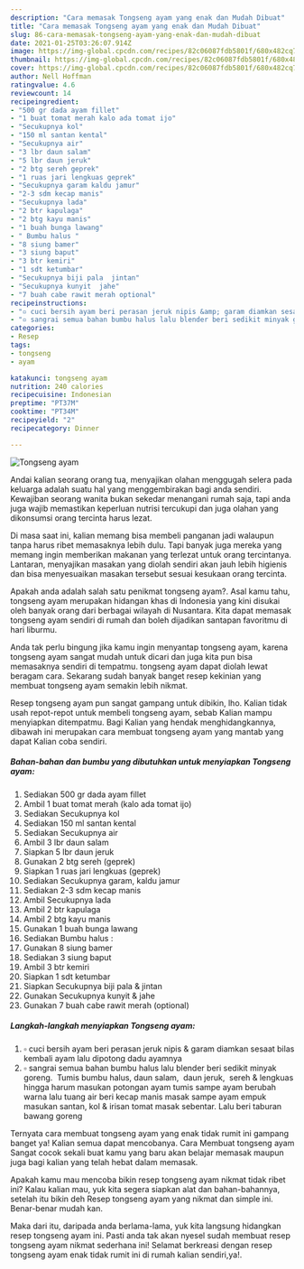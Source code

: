 ```yaml
---
description: "Cara memasak Tongseng ayam yang enak dan Mudah Dibuat"
title: "Cara memasak Tongseng ayam yang enak dan Mudah Dibuat"
slug: 86-cara-memasak-tongseng-ayam-yang-enak-dan-mudah-dibuat
date: 2021-01-25T03:26:07.914Z
image: https://img-global.cpcdn.com/recipes/82c06087fdb5801f/680x482cq70/tongseng-ayam-foto-resep-utama.jpg
thumbnail: https://img-global.cpcdn.com/recipes/82c06087fdb5801f/680x482cq70/tongseng-ayam-foto-resep-utama.jpg
cover: https://img-global.cpcdn.com/recipes/82c06087fdb5801f/680x482cq70/tongseng-ayam-foto-resep-utama.jpg
author: Nell Hoffman
ratingvalue: 4.6
reviewcount: 14
recipeingredient:
- "500 gr dada ayam fillet"
- "1 buat tomat merah kalo ada tomat ijo"
- "Secukupnya kol"
- "150 ml santan kental"
- "Secukupnya air"
- "3 lbr daun salam"
- "5 lbr daun jeruk"
- "2 btg sereh geprek"
- "1 ruas jari lengkuas geprek"
- "Secukupnya garam kaldu jamur"
- "2-3 sdm kecap manis"
- "Secukupnya lada"
- "2 btr kapulaga"
- "2 btg kayu manis"
- "1 buah bunga lawang"
- " Bumbu halus "
- "8 siung bamer"
- "3 siung baput"
- "3 btr kemiri"
- "1 sdt ketumbar"
- "Secukupnya biji pala  jintan"
- "Secukupnya kunyit  jahe"
- "7 buah cabe rawit merah optional"
recipeinstructions:
- "▫ cuci bersih ayam beri perasan jeruk nipis &amp; garam diamkan sesaat bilas kembali ayam lalu dipotong dadu ayamnya"
- "▫ sangrai semua bahan bumbu halus lalu blender beri sedikit minyak goreng.  Tumis bumbu halus, daun salam,  daun jeruk,  sereh &amp; lengkuas hingga harum masukan potongan ayam tumis sampe ayam berubah warna lalu tuang air beri kecap manis masak sampe ayam empuk masukan santan, kol &amp; irisan tomat masak sebentar. Lalu beri taburan bawang goreng"
categories:
- Resep
tags:
- tongseng
- ayam

katakunci: tongseng ayam 
nutrition: 240 calories
recipecuisine: Indonesian
preptime: "PT37M"
cooktime: "PT34M"
recipeyield: "2"
recipecategory: Dinner

---
```



![Tongseng ayam](https://img-global.cpcdn.com/recipes/82c06087fdb5801f/680x482cq70/tongseng-ayam-foto-resep-utama.jpg)

Andai kalian seorang orang tua, menyajikan olahan menggugah selera pada keluarga adalah suatu hal yang menggembirakan bagi anda sendiri. Kewajiban seorang  wanita bukan sekedar menangani rumah saja, tapi anda juga wajib memastikan keperluan nutrisi tercukupi dan juga olahan yang dikonsumsi orang tercinta harus lezat.

Di masa  saat ini, kalian memang bisa membeli panganan jadi walaupun tanpa harus ribet memasaknya lebih dulu. Tapi banyak juga mereka yang memang ingin memberikan makanan yang terlezat untuk orang tercintanya. Lantaran, menyajikan masakan yang diolah sendiri akan jauh lebih higienis dan bisa menyesuaikan masakan tersebut sesuai kesukaan orang tercinta. 



Apakah anda adalah salah satu penikmat tongseng ayam?. Asal kamu tahu, tongseng ayam merupakan hidangan khas di Indonesia yang kini disukai oleh banyak orang dari berbagai wilayah di Nusantara. Kita dapat memasak tongseng ayam sendiri di rumah dan boleh dijadikan santapan favoritmu di hari liburmu.

Anda tak perlu bingung jika kamu ingin menyantap tongseng ayam, karena tongseng ayam sangat mudah untuk dicari dan juga kita pun bisa memasaknya sendiri di tempatmu. tongseng ayam dapat diolah lewat beragam cara. Sekarang sudah banyak banget resep kekinian yang membuat tongseng ayam semakin lebih nikmat.

Resep tongseng ayam pun sangat gampang untuk dibikin, lho. Kalian tidak usah repot-repot untuk membeli tongseng ayam, sebab Kalian mampu menyiapkan ditempatmu. Bagi Kalian yang hendak menghidangkannya, dibawah ini merupakan cara membuat tongseng ayam yang mantab yang dapat Kalian coba sendiri.

<!--inarticleads1-->

##### Bahan-bahan dan bumbu yang dibutuhkan untuk menyiapkan Tongseng ayam:

1. Sediakan 500 gr dada ayam fillet
1. Ambil 1 buat tomat merah (kalo ada tomat ijo)
1. Sediakan Secukupnya kol
1. Sediakan 150 ml santan kental
1. Sediakan Secukupnya air
1. Ambil 3 lbr daun salam
1. Siapkan 5 lbr daun jeruk
1. Gunakan 2 btg sereh (geprek)
1. Siapkan 1 ruas jari lengkuas (geprek)
1. Sediakan Secukupnya garam, kaldu jamur
1. Sediakan 2-3 sdm kecap manis
1. Ambil Secukupnya lada
1. Ambil 2 btr kapulaga
1. Ambil 2 btg kayu manis
1. Gunakan 1 buah bunga lawang
1. Sediakan  Bumbu halus :
1. Gunakan 8 siung bamer
1. Sediakan 3 siung baput
1. Ambil 3 btr kemiri
1. Siapkan 1 sdt ketumbar
1. Siapkan Secukupnya biji pala &amp; jintan
1. Gunakan Secukupnya kunyit &amp; jahe
1. Gunakan 7 buah cabe rawit merah (optional)




<!--inarticleads2-->

##### Langkah-langkah menyiapkan Tongseng ayam:

1. ▫ cuci bersih ayam beri perasan jeruk nipis &amp; garam diamkan sesaat bilas kembali ayam lalu dipotong dadu ayamnya
1. ▫ sangrai semua bahan bumbu halus lalu blender beri sedikit minyak goreng.  Tumis bumbu halus, daun salam,  daun jeruk,  sereh &amp; lengkuas hingga harum masukan potongan ayam tumis sampe ayam berubah warna lalu tuang air beri kecap manis masak sampe ayam empuk masukan santan, kol &amp; irisan tomat masak sebentar. Lalu beri taburan bawang goreng




Ternyata cara membuat tongseng ayam yang enak tidak rumit ini gampang banget ya! Kalian semua dapat mencobanya. Cara Membuat tongseng ayam Sangat cocok sekali buat kamu yang baru akan belajar memasak maupun juga bagi kalian yang telah hebat dalam memasak.

Apakah kamu mau mencoba bikin resep tongseng ayam nikmat tidak ribet ini? Kalau kalian mau, yuk kita segera siapkan alat dan bahan-bahannya, setelah itu bikin deh Resep tongseng ayam yang nikmat dan simple ini. Benar-benar mudah kan. 

Maka dari itu, daripada anda berlama-lama, yuk kita langsung hidangkan resep tongseng ayam ini. Pasti anda tak akan nyesel sudah membuat resep tongseng ayam nikmat sederhana ini! Selamat berkreasi dengan resep tongseng ayam enak tidak rumit ini di rumah kalian sendiri,ya!.

